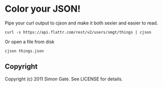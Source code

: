 # Color your JSON!

Pipe your curl output to cjson and make it both sexier and easier to
read.

```
curl -s https://api.flattr.com/rest/v2/users/smgt/things | cjson
```

Or open a file from disk

```
cjson things.json
```

## Copyright

Copyright (c) 2011 Simon Gate. See LICENSE for details.
